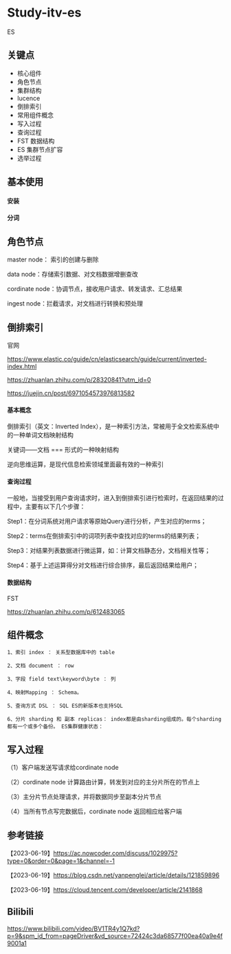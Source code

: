 # Study-itv-es #

ES



## 关键点

- 核心组件
- 角色节点
- 集群结构
- lucence
- 倒排索引
- 常用组件概念
- 写入过程
- 查询过程
- FST 数据结构 
- ES 集群节点扩容
- 选举过程



## 基本使用

#### 安装





#### 分词



## 角色节点

master node： 索引的创建与删除

data node：存储索引数据、对文档数据增删查改 

cordinate node：协调节点，接收用户请求、转发请求、汇总结果

ingest node：拦截请求，对文档进行转换和预处理



## 倒排索引 

官网 

https://www.elastic.co/guide/cn/elasticsearch/guide/current/inverted-index.html

https://zhuanlan.zhihu.com/p/28320841?utm_id=0

https://juejin.cn/post/6971054573976813582

#### 基本概念

倒排索引（英文：Inverted Index），是一种索引方法，常被用于全文检索系统中的一种单词文档映射结构

关键词——文档 === 形式的一种映射结构

逆向思维运算，是现代信息检索领域里面最有效的一种索引

#### 查询过程 

一般地，当接受到用户查询请求时，进入到倒排索引进行检索时，在返回结果的过程中，主要有以下几个步骤：

Step1：在分词系统对用户请求等原始Query进行分析，产生对应的terms；

Step2：terms在倒排索引中的词项列表中查找对应的terms的结果列表；

Step3：对结果列表数据进行微运算，如：计算文档静态分，文档相关性等；

Step4：基于上述运算得分对文档进行综合排序，最后返回结果给用户；

#### 数据结构 

FST

https://zhuanlan.zhihu.com/p/612483065

## 组件概念

```
1、索引 index ： 关系型数据库中的 table

2、文档 document ： row

3、字段 field text\keyword\byte ： 列

4、映射Mapping ： Schema。

5、查询方式 DSL ： SQL ES的新版本也支持SQL

6、分片 sharding 和 副本 replicas： index都是由sharding组成的。每个sharding都有一个或多个备份。 ES集群健康状态：
```

## 写入过程

（1）客户端发送写请求给cordinate node

（2）cordinate node 计算路由计算，转发到对应的主分片所在的节点上

（3）主分片节点处理请求，并将数据同步至副本分片节点

（4）当所有节点写完数据后，cordinate node 返回相应给客户端



## 参考链接

【2023-06-19】https://ac.nowcoder.com/discuss/1029975?type=0&order=0&page=1&channel=-1

【2023-06-19】https://blog.csdn.net/yanpenglei/article/details/121859896

【2023-06-19】https://cloud.tencent.com/developer/article/2141868



## Bilibili

https://www.bilibili.com/video/BV1TR4y1Q7kd?p=9&spm_id_from=pageDriver&vd_source=72424c3da68577f00ea40a9e4f9001a1

